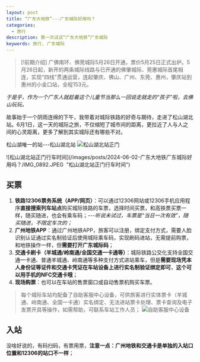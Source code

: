```yaml
---
layout: post
title: “广东大地铁”---广东城际好用吗？
categories:
  - 旅行
description: 第一次试试“广东大地铁”广东城际
keywords: 旅行, 广东城际
---
```


> [!前期介绍]
> 广佛南环、佛莞城际5月26日开通，票价5月25日正式出炉。5月26日起，新开的两条城际线路与已开通的佛肇城际、莞惠城际首尾相连，实现“四线”贯通运营，连起肇庆、佛山、广州、东莞、惠州，肇庆站到惠州的小金口站，全程153元。

*于是乎，作为一个广东人就趁着这个儿童节当那么一回说走就走的“孩子”啦，去佛山玩玩。*

故事始于一个阴雨连绵的下午，我带着对城际铁路的好奇与期待，走进了松山湖北站。6月1日，这一天的城际之旅，不仅缩短了城市间的距离，更拉近了人与人之间的心灵距离，更多了解到其实城际还有哪些不对。

松山湖唯一的站---松山湖北站
![松山湖北站正门](/images/posts/2024-06-02-广东大地铁广东城际好用吗？/IMG_0890.JPEG "松山湖北站正门")


![松山湖北站正门行车时间](/images/posts/2024-06-02-广东大地铁广东城际好用吗？/IMG_0892.JPEG  "松山湖北站正门行车时间")


## 买票

1. **铁路12306票务系统（APP/网页）**：可以通过12306网站或12306手机应用程序**直接搜索列车站点**购买城际铁路的车票，选择时间买票，和高铁票买票一样，随买随进，也会有乘车码；*---听说未试过，车票是“当日一次有效”，随买随进，不限定车次的；*
3. **广州地铁APP**：通过广州地铁APP，旅客可以注册，绑定支付方式，需要人脸识别认证通过实名制验证后使用城际乘车码，实现刷码进站，无需提前购票，和地铁操作一样，但**需要打开广东城际码**；
4. **交通卡刷卡（羊城通/岭南通/全国交通一卡通等）**：城际铁路公交化支持全国交通一卡通、普通羊城通、岭南通等多种支付方式进站乘车，但是**需要现场凭本人身份证等证件和交通卡凭证在车站设备上进行实名制验证绑定即可**，**这个可以用手机的NFC交通卡哦**；
5. **现场购票**：也可以在车站的售票窗口或自动售票机购买车票。

> 每个城际车站均配备了自助客服中心设备，可供旅客进行实体票卡（羊城通、岭南通、全国一卡通）实名绑定、无法进站票卡处理、票卡查询及电子发票开具等操作，如需帮助，可联系车站工作人员；
![自助客服中心设备](/images/posts/2024-06-02-广东大地铁广东城际好用吗？/自助客服中心设备.jpg "自助客服中心设备")


## 入站
没啥好说的，有码扫码，有票用票，**注意一点：广州地铁和交通卡是单独的入站口位置和12306的站口不一样**；



